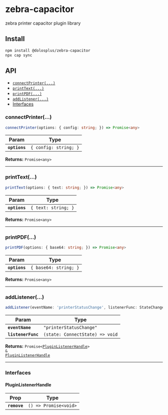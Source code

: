 # zebra-capacitor

zebra printer capacitor plugin library

## Install

```bash
npm install @dolosplus/zebra-capacitor
npx cap sync
```

## API

<docgen-index>

* [`connectPrinter(...)`](#connectprinter)
* [`printText(...)`](#printtext)
* [`printPDF(...)`](#printpdf)
* [`addListener(...)`](#addlistener)
* [Interfaces](#interfaces)

</docgen-index>

<docgen-api>
<!--Update the source file JSDoc comments and rerun docgen to update the docs below-->

### connectPrinter(...)

```typescript
connectPrinter(options: { config: string; }) => Promise<any>
```

| Param         | Type                             |
| ------------- | -------------------------------- |
| **`options`** | <code>{ config: string; }</code> |

**Returns:** <code>Promise&lt;any&gt;</code>

--------------------


### printText(...)

```typescript
printText(options: { text: string; }) => Promise<any>
```

| Param         | Type                           |
| ------------- | ------------------------------ |
| **`options`** | <code>{ text: string; }</code> |

**Returns:** <code>Promise&lt;any&gt;</code>

--------------------


### printPDF(...)

```typescript
printPDF(options: { base64: string; }) => Promise<any>
```

| Param         | Type                             |
| ------------- | -------------------------------- |
| **`options`** | <code>{ base64: string; }</code> |

**Returns:** <code>Promise&lt;any&gt;</code>

--------------------


### addListener(...)

```typescript
addListener(eventName: 'printerStatusChange', listenerFunc: StateChangeListener) => Promise<PluginListenerHandle> & PluginListenerHandle
```

| Param              | Type                                          |
| ------------------ | --------------------------------------------- |
| **`eventName`**    | <code>"printerStatusChange"</code>            |
| **`listenerFunc`** | <code>(state: ConnectState) =&gt; void</code> |

**Returns:** <code>Promise&lt;<a href="#pluginlistenerhandle">PluginListenerHandle</a>&gt; & <a href="#pluginlistenerhandle">PluginListenerHandle</a></code>

--------------------


### Interfaces


#### PluginListenerHandle

| Prop         | Type                                      |
| ------------ | ----------------------------------------- |
| **`remove`** | <code>() =&gt; Promise&lt;void&gt;</code> |

</docgen-api>
